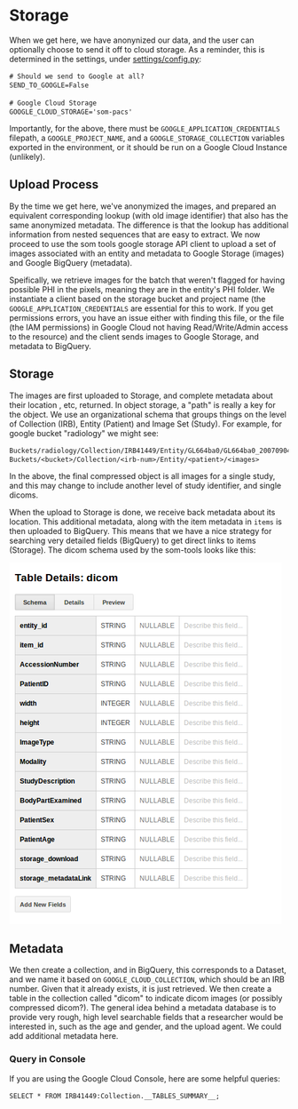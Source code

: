 # Storage
When we get here, we have anonynized our data, and the user can optionally choose to send it off to cloud storage. As a reminder, this is determined in the settings, under [settings/config.py](../sendit/settings/config.py):

```
# Should we send to Google at all?
SEND_TO_GOOGLE=False

# Google Cloud Storage
GOOGLE_CLOUD_STORAGE='som-pacs'
```

Importantly, for the above, there must be `GOOGLE_APPLICATION_CREDENTIALS` filepath, a `GOOGLE_PROJECT_NAME`, and a `GOOGLE_STORAGE_COLLECTION` variables exported in the environment, or it should be run on a Google Cloud Instance (unlikely).

## Upload Process
By the time we get here, we've anonymized the images, and prepared an equivalent corresponding lookup (with old image identifier) that also has the same anonymized metadata. The difference is that the lookup has additional information from nested sequences that are easy to extract. We now proceed to use the som tools google storage API client to upload a set of images associated with an entity and metadata to Google Storage (images) and Google BigQuery (metadata).

Speifically, we retrieve images for the batch that weren't flagged for having possible PHI in the pixels, meaning they are in the entity's PHI folder. We instantiate a client based on the storage bucket and project name (the `GOOGLE_APPLICATION_CREDENTIALS` are essential for this to work. If you get permissions errors, you have an issue either with finding this file, or the file (the IAM permissions) in Google Cloud not having Read/Write/Admin access to the resource) and the client sends images to Google Storage, and metadata to BigQuery.

## Storage
The images are first uploaded to Storage, and complete metadata about their location , etc, returned. In object storage, a "path" is really a key for the object. We use an organizational schema that groups things on the level of Collection (IRB), Entity (Patient) and Image Set (Study). For example, for google bucket "radiology" we might see:

```
Buckets/radiology/Collection/IRB41449/Entity/GL664ba0/GL664ba0_20070904_GL71cfb7.tar.gz
Buckets/<bucket>/Collection/<irb-num>/Entity/<patient>/<images>
```

In the above, the final compressed object is all images for a single study, and this may change to include another level of study identifier, and single dicoms.

When the upload to Storage is done, we receive back metadata about its location. This additional metadata, along with the item metadata in `items` is then uploaded to BigQuery. This means that we have a nice strategy for searching very detailed fields (BigQuery) to get direct links to items (Storage). The dicom schema used by the som-tools looks like this:

![img/bigquery.png](img/bigquery.png)


## Metadata
We then create a collection, and in BigQuery, this corresponds to a Dataset, and we name it based on `GOOGLE_CLOUD_COLLECTION`, which should be an IRB number. Given that it already exists, it is just retrieved. We then create a table in the collection called "dicom" to indicate dicom images (or possibly compressed dicom?). The general idea behind a metadata database is to provide very rough, high level searchable fields that a researcher would be interested in, such as the age and gender, and the upload agent. We could add additional metadata here.


### Query in Console
If you are using the Google Cloud Console, here are some helpful queries:

```
SELECT * FROM IRB41449:Collection.__TABLES_SUMMARY__;
```
